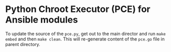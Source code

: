 # Python Chroot Executor (PCE) for Ansible modules

To update the source of the `pce.py`, get out to the main director and
run `make embed` and then `make clean`. This will re-generate content
of the `pce.go` file in parent directory.
